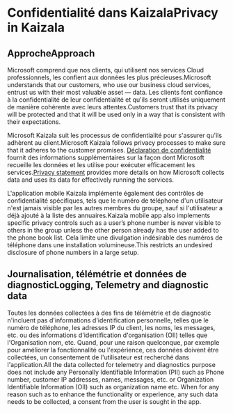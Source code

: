 # <a name="privacy-in-kaizala"></a><span data-ttu-id="aeb06-101">Confidentialité dans Kaizala</span><span class="sxs-lookup"><span data-stu-id="aeb06-101">Privacy in Kaizala</span></span>
## <a name="approach"></a><span data-ttu-id="aeb06-102">Approche</span><span class="sxs-lookup"><span data-stu-id="aeb06-102">Approach</span></span> 

<span data-ttu-id="aeb06-103">Microsoft comprend que nos clients, qui utilisent nos services Cloud professionnels, les confient aux données les plus précieuses.</span><span class="sxs-lookup"><span data-stu-id="aeb06-103">Microsoft understands that our customers, who use our business cloud services, entrust us with their most valuable asset — data.</span></span> <span data-ttu-id="aeb06-104">Les clients font confiance à la confidentialité de leur confidentialité et qu'ils seront utilisés uniquement de manière cohérente avec leurs attentes.</span><span class="sxs-lookup"><span data-stu-id="aeb06-104">Customers trust that its privacy will be protected and that it will be used only in a way that is consistent with their expectations.</span></span> 

<span data-ttu-id="aeb06-105">Microsoft Kaizala suit les processus de confidentialité pour s'assurer qu'ils adhèrent au client.</span><span class="sxs-lookup"><span data-stu-id="aeb06-105">Microsoft Kaizala follows privacy processes to make sure that it adheres to the customer promises.</span></span> <span data-ttu-id="aeb06-106">[Déclaration de confidentialité](https://privacy.microsoft.com/en-us/privacystatement) fournit des informations supplémentaires sur la façon dont Microsoft recueille les données et les utilise pour exécuter efficacement les services.</span><span class="sxs-lookup"><span data-stu-id="aeb06-106">[Privacy statement](https://privacy.microsoft.com/en-us/privacystatement) provides more details on how Microsoft collects data and uses its data for effectively running the services.</span></span> 

<span data-ttu-id="aeb06-107">L'application mobile Kaizala implémente également des contrôles de confidentialité spécifiques, tels que le numéro de téléphone d'un utilisateur n'est jamais visible par les autres membres du groupe, sauf si l'utilisateur a déjà ajouté à la liste des annuaires.</span><span class="sxs-lookup"><span data-stu-id="aeb06-107">Kaizala mobile app also implements specific privacy controls such as a user’s phone number is never visible to others in the group unless the other person already has the user added to the phone book list.</span></span> <span data-ttu-id="aeb06-108">Cela limite une divulgation indésirable des numéros de téléphone dans une installation volumineuse.</span><span class="sxs-lookup"><span data-stu-id="aeb06-108">This restricts an undesired disclosure of phone numbers in a large setup.</span></span> 

## <a name="logging-telemetry-and-diagnostic-data"></a><span data-ttu-id="aeb06-109">Journalisation, télémétrie et données de diagnostic</span><span class="sxs-lookup"><span data-stu-id="aeb06-109">Logging, Telemetry and diagnostic data</span></span>

<span data-ttu-id="aeb06-110">Toutes les données collectées à des fins de télémétrie et de diagnostic n'incluent pas d'informations d'identification personnelle, telles que le numéro de téléphone, les adresses IP du client, les noms, les messages, etc. ou des informations d'identification d'organisation (OII) telles que l'Organisation nom, etc. Quand, pour une raison quelconque, par exemple pour améliorer la fonctionnalité ou l'expérience, ces données doivent être collectées, un consentement de l'utilisateur est recherché dans l'application.</span><span class="sxs-lookup"><span data-stu-id="aeb06-110">All the data collected for telemetry and diagnostics purpose does not include any Personally Identifiable Information (PII) such as Phone number, customer IP addresses, names, messages, etc. or Organization Identifiable Information (OII) such as organization name etc. When for any reason such as to enhance the functionality or experience, any such data needs to be collected, a consent from the user is sought in the app.</span></span> 
 
